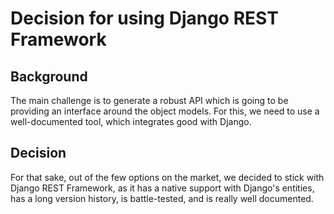 # Decision for using Django REST Framework

## Background

The main challenge is to generate a robust API which is going to be providing an interface around the object models.
For this, we need to use a well-documented tool, which integrates good with Django.

## Decision

For that sake, out of the few options on the market, we decided to stick with Django REST Framework, as it has a native
support with Django's entities, has a long version history, is battle-tested, and is really well documented.  
